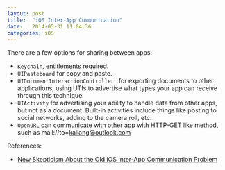 ```yaml
---
layout: post
title:  "iOS Inter-App Communication"
date:   2014-05-31 11:04:36
categories: iOS
---
```


There are a few options for sharing between apps:

* `Keychain`, entitlements required.
* `UIPasteboard` for copy and paste.
* `UIDocumentInteractionController ` for exporting documents to other applications, using UTIs to advertise what types your app can receive through this technique.
* `UIActivity` for advertising your ability to handle data from other apps, but not as a document. Built-in activities include things like posting to social networks, adding to the camera roll, etc.
* `OpenURL` can communicate with other app with HTTP-GET like method, such as mail://to=kallang@outlook.com

References:

* [New Skepticism About the Old iOS Inter-App Communication Problem][inter-app-blog]

[inter-app-blog]: http://www.subfurther.com/blog/2014/05/29/new-skepticism-about-the-old-ios-inter-app-communication-problem/
